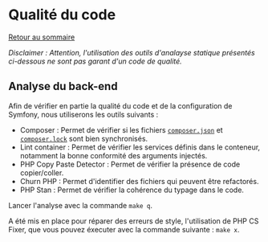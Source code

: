 # Qualité du code

[Retour au sommaire](index.md)

*Disclaimer : Attention, l'utilisation des outils d'analayse statique présentés ci-dessous ne sont pas garant d'un code de qualité.*

## Analyse du back-end

Afin de vérifier en partie la qualité du code et de la configuration de Symfony, nous utiliserons les outils suivants :
* Composer : Permet de vérifier si les fichiers [`composer.json`](/server/composer.jsoner.json) et [`composer.lock`](/server/composer.locker.lock) sont bien synchronisés.
* Lint container : Permet de vérifier les services définis dans le conteneur, notamment la bonne conformité des arguments injectés.
* PHP Copy Paste Detector : Permet de vérifier la présence de code copier/coller.
* Churn PHP : Permet d'identifier des fichiers qui peuvent être refactorés.
* PHP Stan : Permet de vérifier la cohérence du typage dans le code.

Lancer l'analyse avec la commande `make q`.

A été mis en place pour réparer des erreurs de style, l'utilisation de PHP CS Fixer, que vous pouvez éxecuter avec la commande suivante : `make x`.
